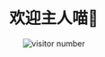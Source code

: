 <h1 align="center">欢迎主人喵👋</h1>

<p align="center">
  <img src="https://count.getloli.com/get/@Ziqi-Yang?theme=rule34" alt="visitor number" />
</p>

